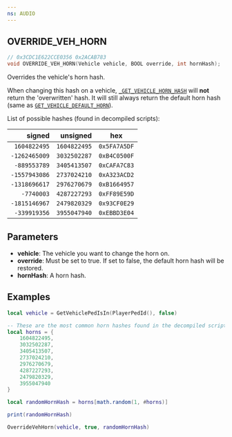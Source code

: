 ```yaml
---
ns: AUDIO
---
```

## OVERRIDE_VEH_HORN

```c
// 0x3CDC1E622CCE0356 0x2ACAB783
void OVERRIDE_VEH_HORN(Vehicle vehicle, BOOL override, int hornHash);
```

Overrides the vehicle's horn hash.


When changing this hash on a vehicle, [`_GET_VEHICLE_HORN_HASH`](#_0xACB5DCCA1EC76840) will **not** return the 'overwritten' hash. It will still always return the default horn hash (same as [`GET_VEHICLE_DEFAULT_HORN`](#_0x02165D55000219AC)).

List of possible hashes (found in decompiled scripts):

|        signed |     unsigned |      hex     |
|--------------:|-------------:|:------------:|
|  `1604822495` | `1604822495` | `0x5FA7A5DF` |
| `-1262465009` | `3032502287` | `0xB4C0500F` |
|  `-889553789` | `3405413507` | `0xCAFA7C83` |
| `-1557943086` | `2737024210` | `0xA323ACD2` |
| `-1318696617` | `2976270679` | `0xB1664957` |
|    `-7740003` | `4287227293` | `0xFF89E59D` |
| `-1815146967` | `2479820329` | `0x93CF0E29` |
|  `-339919356` | `3955047940` | `0xEBBD3E04` |

## Parameters
* **vehicle**: The vehicle you want to change the horn on.
* **override**: Must be set to true. If set to false, the default horn hash will be restored.
* **hornHash**: A horn hash.

## Examples
```lua
local vehicle = GetVehiclePedIsIn(PlayerPedId(), false)

-- These are the most common horn hashes found in the decompiled scripts.
local horns = {
    1604822495,
    3032502287,
    3405413507,
    2737024210,
    2976270679,
    4287227293,
    2479820329,
    3955047940
}

local randomHornHash = horns[math.random(1, #horns)]

print(randomHornHash)

OverrideVehHorn(vehicle, true, randomHornHash)
```
